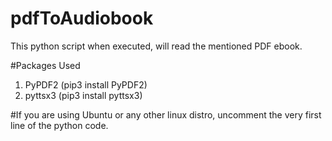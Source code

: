 # pdfToAudiobook
This python script when executed, will read the mentioned PDF ebook.

#Packages Used
1. PyPDF2 (pip3 install PyPDF2)
2. pyttsx3 (pip3 install pyttsx3)

#If you are using Ubuntu or any other linux distro, uncomment the very first line of the python code.
